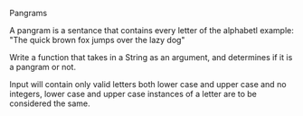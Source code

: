 Pangrams

A pangram is a sentance that contains every letter of the alphabetl
example: "The quick brown fox jumps over the lazy dog"

Write a function that takes in a String as an argument, and determines if it is a pangram or not.

Input will contain only valid letters both lower case and upper case and no integers, lower case and upper case instances of a letter are to be considered the same.
